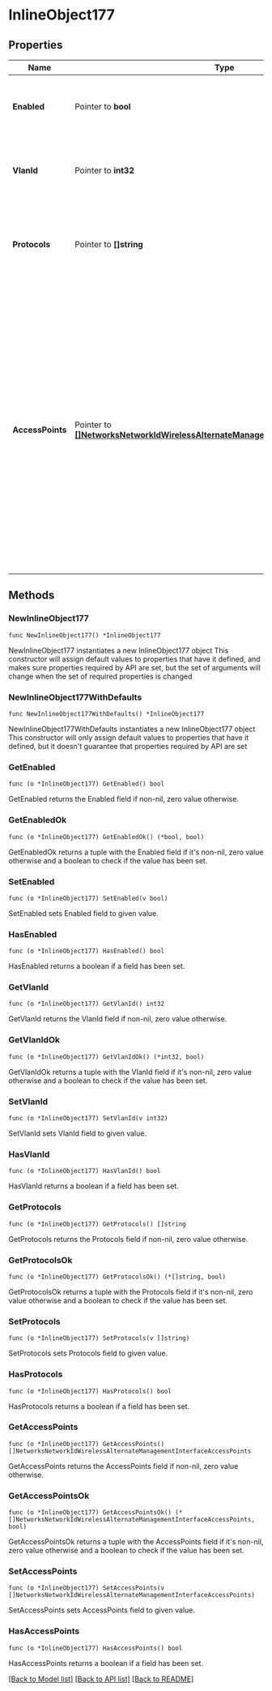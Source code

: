 # InlineObject177

## Properties

Name | Type | Description | Notes
------------ | ------------- | ------------- | -------------
**Enabled** | Pointer to **bool** | Boolean value to enable or disable alternate management interface | [optional] 
**VlanId** | Pointer to **int32** | Alternate management interface VLAN, must be between 1 and 4094 | [optional] 
**Protocols** | Pointer to **[]string** | Can be one or more of the following values: &#39;radius&#39;, &#39;snmp&#39;, &#39;syslog&#39; or &#39;ldap&#39; | [optional] 
**AccessPoints** | Pointer to [**[]NetworksNetworkIdWirelessAlternateManagementInterfaceAccessPoints**](NetworksNetworkIdWirelessAlternateManagementInterfaceAccessPoints.md) | Array of access point serial number and IP assignment. Note: accessPoints IP assignment is not applicable for template networks, in other words, do not put &#39;accessPoints&#39; in the body when updating template networks. Also, an empty &#39;accessPoints&#39; array will remove all previous static IP assignments | [optional] 

## Methods

### NewInlineObject177

`func NewInlineObject177() *InlineObject177`

NewInlineObject177 instantiates a new InlineObject177 object
This constructor will assign default values to properties that have it defined,
and makes sure properties required by API are set, but the set of arguments
will change when the set of required properties is changed

### NewInlineObject177WithDefaults

`func NewInlineObject177WithDefaults() *InlineObject177`

NewInlineObject177WithDefaults instantiates a new InlineObject177 object
This constructor will only assign default values to properties that have it defined,
but it doesn't guarantee that properties required by API are set

### GetEnabled

`func (o *InlineObject177) GetEnabled() bool`

GetEnabled returns the Enabled field if non-nil, zero value otherwise.

### GetEnabledOk

`func (o *InlineObject177) GetEnabledOk() (*bool, bool)`

GetEnabledOk returns a tuple with the Enabled field if it's non-nil, zero value otherwise
and a boolean to check if the value has been set.

### SetEnabled

`func (o *InlineObject177) SetEnabled(v bool)`

SetEnabled sets Enabled field to given value.

### HasEnabled

`func (o *InlineObject177) HasEnabled() bool`

HasEnabled returns a boolean if a field has been set.

### GetVlanId

`func (o *InlineObject177) GetVlanId() int32`

GetVlanId returns the VlanId field if non-nil, zero value otherwise.

### GetVlanIdOk

`func (o *InlineObject177) GetVlanIdOk() (*int32, bool)`

GetVlanIdOk returns a tuple with the VlanId field if it's non-nil, zero value otherwise
and a boolean to check if the value has been set.

### SetVlanId

`func (o *InlineObject177) SetVlanId(v int32)`

SetVlanId sets VlanId field to given value.

### HasVlanId

`func (o *InlineObject177) HasVlanId() bool`

HasVlanId returns a boolean if a field has been set.

### GetProtocols

`func (o *InlineObject177) GetProtocols() []string`

GetProtocols returns the Protocols field if non-nil, zero value otherwise.

### GetProtocolsOk

`func (o *InlineObject177) GetProtocolsOk() (*[]string, bool)`

GetProtocolsOk returns a tuple with the Protocols field if it's non-nil, zero value otherwise
and a boolean to check if the value has been set.

### SetProtocols

`func (o *InlineObject177) SetProtocols(v []string)`

SetProtocols sets Protocols field to given value.

### HasProtocols

`func (o *InlineObject177) HasProtocols() bool`

HasProtocols returns a boolean if a field has been set.

### GetAccessPoints

`func (o *InlineObject177) GetAccessPoints() []NetworksNetworkIdWirelessAlternateManagementInterfaceAccessPoints`

GetAccessPoints returns the AccessPoints field if non-nil, zero value otherwise.

### GetAccessPointsOk

`func (o *InlineObject177) GetAccessPointsOk() (*[]NetworksNetworkIdWirelessAlternateManagementInterfaceAccessPoints, bool)`

GetAccessPointsOk returns a tuple with the AccessPoints field if it's non-nil, zero value otherwise
and a boolean to check if the value has been set.

### SetAccessPoints

`func (o *InlineObject177) SetAccessPoints(v []NetworksNetworkIdWirelessAlternateManagementInterfaceAccessPoints)`

SetAccessPoints sets AccessPoints field to given value.

### HasAccessPoints

`func (o *InlineObject177) HasAccessPoints() bool`

HasAccessPoints returns a boolean if a field has been set.


[[Back to Model list]](../README.md#documentation-for-models) [[Back to API list]](../README.md#documentation-for-api-endpoints) [[Back to README]](../README.md)


